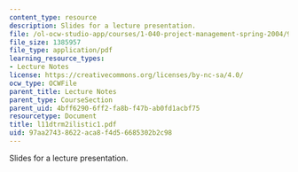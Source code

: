 ```yaml
---
content_type: resource
description: Slides for a lecture presentation.
file: /ol-ocw-studio-app/courses/1-040-project-management-spring-2004/97aa27438622aca8f4d56685302b2c98_l11dtrm2ilistic1.pdf
file_size: 1385957
file_type: application/pdf
learning_resource_types:
- Lecture Notes
license: https://creativecommons.org/licenses/by-nc-sa/4.0/
ocw_type: OCWFile
parent_title: Lecture Notes
parent_type: CourseSection
parent_uid: 4bff6290-6ff2-fa8b-f47b-ab0fd1acbf75
resourcetype: Document
title: l11dtrm2ilistic1.pdf
uid: 97aa2743-8622-aca8-f4d5-6685302b2c98
---
```

Slides for a lecture presentation.